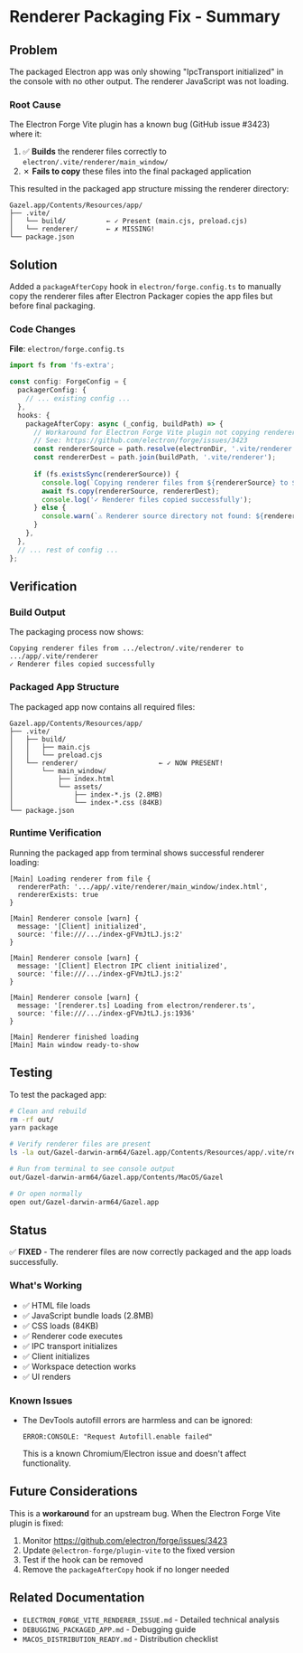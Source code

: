 # Renderer Packaging Fix - Summary

## Problem

The packaged Electron app was only showing "IpcTransport initialized" in the console with no other output. The renderer JavaScript was not loading.

### Root Cause

The Electron Forge Vite plugin has a known bug (GitHub issue #3423) where it:
1. ✅ **Builds** the renderer files correctly to `electron/.vite/renderer/main_window/`
2. ✗ **Fails to copy** these files into the final packaged application

This resulted in the packaged app structure missing the renderer directory:

```
Gazel.app/Contents/Resources/app/
├── .vite/
│   └── build/          ← ✓ Present (main.cjs, preload.cjs)
│   └── renderer/       ← ✗ MISSING!
└── package.json
```

## Solution

Added a `packageAfterCopy` hook in `electron/forge.config.ts` to manually copy the renderer files after Electron Packager copies the app files but before final packaging.

### Code Changes

**File**: `electron/forge.config.ts`

```typescript
import fs from 'fs-extra';

const config: ForgeConfig = {
  packagerConfig: {
    // ... existing config ...
  },
  hooks: {
    packageAfterCopy: async (_config, buildPath) => {
      // Workaround for Electron Forge Vite plugin not copying renderer files
      // See: https://github.com/electron/forge/issues/3423
      const rendererSource = path.resolve(electronDir, '.vite/renderer');
      const rendererDest = path.join(buildPath, '.vite/renderer');
      
      if (fs.existsSync(rendererSource)) {
        console.log(`Copying renderer files from ${rendererSource} to ${rendererDest}`);
        await fs.copy(rendererSource, rendererDest);
        console.log('✓ Renderer files copied successfully');
      } else {
        console.warn(`⚠ Renderer source directory not found: ${rendererSource}`);
      }
    },
  },
  // ... rest of config ...
};
```

## Verification

### Build Output

The packaging process now shows:
```
Copying renderer files from .../electron/.vite/renderer to .../app/.vite/renderer
✓ Renderer files copied successfully
```

### Packaged App Structure

The packaged app now contains all required files:
```
Gazel.app/Contents/Resources/app/
├── .vite/
│   ├── build/
│   │   ├── main.cjs
│   │   └── preload.cjs
│   └── renderer/                    ← ✓ NOW PRESENT!
│       └── main_window/
│           ├── index.html
│           └── assets/
│               ├── index-*.js (2.8MB)
│               └── index-*.css (84KB)
└── package.json
```

### Runtime Verification

Running the packaged app from terminal shows successful renderer loading:

```
[Main] Loading renderer from file {
  rendererPath: '.../app/.vite/renderer/main_window/index.html',
  rendererExists: true
}

[Main] Renderer console [warn] {
  message: '[Client] initialized',
  source: 'file:///.../index-gFVmJtLJ.js:2'
}

[Main] Renderer console [warn] {
  message: '[Client] Electron IPC client initialized',
  source: 'file:///.../index-gFVmJtLJ.js:2'
}

[Main] Renderer console [warn] {
  message: '[renderer.ts] Loading from electron/renderer.ts',
  source: 'file:///.../index-gFVmJtLJ.js:1936'
}

[Main] Renderer finished loading
[Main] Main window ready-to-show
```

## Testing

To test the packaged app:

```bash
# Clean and rebuild
rm -rf out/
yarn package

# Verify renderer files are present
ls -la out/Gazel-darwin-arm64/Gazel.app/Contents/Resources/app/.vite/renderer/

# Run from terminal to see console output
out/Gazel-darwin-arm64/Gazel.app/Contents/MacOS/Gazel

# Or open normally
open out/Gazel-darwin-arm64/Gazel.app
```

## Status

✅ **FIXED** - The renderer files are now correctly packaged and the app loads successfully.

### What's Working

- ✅ HTML file loads
- ✅ JavaScript bundle loads (2.8MB)
- ✅ CSS loads (84KB)
- ✅ Renderer code executes
- ✅ IPC transport initializes
- ✅ Client initializes
- ✅ Workspace detection works
- ✅ UI renders

### Known Issues

- The DevTools autofill errors are harmless and can be ignored:
  ```
  ERROR:CONSOLE: "Request Autofill.enable failed"
  ```
  This is a known Chromium/Electron issue and doesn't affect functionality.

## Future Considerations

This is a **workaround** for an upstream bug. When the Electron Forge Vite plugin is fixed:

1. Monitor https://github.com/electron/forge/issues/3423
2. Update `@electron-forge/plugin-vite` to the fixed version
3. Test if the hook can be removed
4. Remove the `packageAfterCopy` hook if no longer needed

## Related Documentation

- `ELECTRON_FORGE_VITE_RENDERER_ISSUE.md` - Detailed technical analysis
- `DEBUGGING_PACKAGED_APP.md` - Debugging guide
- `MACOS_DISTRIBUTION_READY.md` - Distribution checklist


